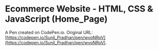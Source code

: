 # Ecommerce Website - HTML, CSS & JavaScript (Home_Page)

A Pen created on CodePen.io. Original URL: [https://codepen.io/Sunil_Pradhan/pen/wvoNRoV](https://codepen.io/Sunil_Pradhan/pen/wvoNRoV).

